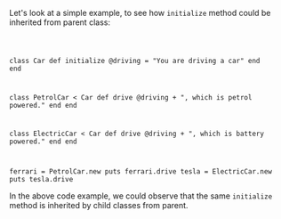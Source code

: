 Let's look at a simple example, to see how `initialize` method could be inherited from parent class:

<codeblock language="ruby" type="lesson">
<code>

class Car
  def initialize
    @driving = "You are driving a car"
  end
end

class PetrolCar < Car
  def drive
    @driving + ", which is petrol powered."
  end
end

class ElectricCar < Car
  def drive
    @driving + ", which is battery powered."
  end
end

ferrari = PetrolCar.new
puts ferrari.drive
tesla = ElectricCar.new
puts tesla.drive
</code>
</codeblock>

In the above code example, we could observe that the same `initialize` method is inherited by child classes from parent.
